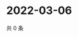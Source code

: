 # 2022-03-06

共 0 条

<!-- BEGIN WEIBO -->
<!-- 最后更新时间 Sun Mar 06 2022 13:11:00 GMT+0800 (China Standard Time) -->

<!-- END WEIBO -->
